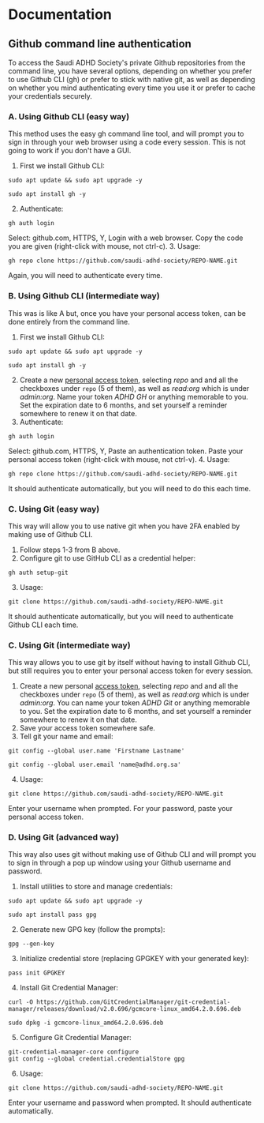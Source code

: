 # Documentation

## Github command line authentication
To access the Saudi ADHD Society's private Github repositories from the command line, you have several options, depending on whether you prefer to use Github CLI (gh) or prefer to stick with native git, as well as depending on whether you mind authenticating every time you use it or prefer to cache your credentials securely.

### A. Using Github CLI (easy way)
This method uses the easy gh command line tool, and will prompt you to sign in through your web browser using a code every session. This is not going to work if you don't have a GUI.
1. First we install Github CLI: 
```
sudo apt update && sudo apt upgrade -y

sudo apt install gh -y
```
2. Authenticate:
```
gh auth login
```
Select: github.com, HTTPS, Y, Login with a web browser.
Copy the code you are given (right-click with mouse, not ctrl-c).
3. Usage:
```
gh repo clone https://github.com/saudi-adhd-society/REPO-NAME.git
```
Again, you will need to authenticate every time.

### B. Using Github CLI (intermediate way)
This was is like A but, once you have your personal access token, can be done entirely from the command line.
1. First we install Github CLI: 
```
sudo apt update && sudo apt upgrade -y

sudo apt install gh -y
```
2. Create a new <a href="https://github.com/settings/tokens" target="_blank">personal access token</a>, selecting _repo_ and and all the checkboxes under `repo` (5 of them), as well as _read:org_ which is under _admin:org_. Name your token _ADHD GH_ or anything memorable to you. Set the expiration date to 6 months, and set yourself a reminder somewhere to renew it on that date.
3. Authenticate:
```
gh auth login
```
Select: github.com, HTTPS, Y, Paste an authentication token.
Paste your personal access token (right-click with mouse, not ctrl-v).
4. Usage:
```
gh repo clone https://github.com/saudi-adhd-society/REPO-NAME.git
```
It should authenticate automatically, but you will need to do this each time.

### C. Using Git (easy way)
This way will allow you to use native git when you have 2FA enabled by making use of Github CLI.
1. Follow steps 1-3 from B above.
2. Configure git to use GitHub CLI as a credential helper:
```
gh auth setup-git
```
3. Usage:
```
git clone https://github.com/saudi-adhd-society/REPO-NAME.git
```
It should authenticate automatically, but you will need to authenticate Github CLI each time.

### C. Using Git (intermediate way)
This way allows you to use git by itself without having to install Github CLI, but still requires you to enter your personal access token for every session.
1. Create a new personal <a href="https://github.com/settings/tokens" target="_blank">access token</a>, selecting _repo_ and and all the checkboxes under `repo` (5 of them), as well as _read:org_ which is under _admin:org_. You can name your token _ADHD Git_ or anything memorable to you. Set the expiration date to 6 months, and set yourself a reminder somewhere to renew it on that date.
2. Save your access token somewhere safe.
3. Tell git your name and email:
```
git config --global user.name 'Firstname Lastname'

git config --global user.email 'name@adhd.org.sa'
```
4. Usage:
```
git clone https://github.com/saudi-adhd-society/REPO-NAME.git
```
Enter your username when prompted.
For your password, paste your personal access token.


### D. Using Git (advanced way)
This way also uses git without making use of Github CLI and will prompt you to sign in through a pop up window using your Github username and password.
1. Install utilities to store and manage credentials:
```
sudo apt update && sudo apt upgrade -y 

sudo apt install pass gpg
```
2. Generate new GPG key (follow the prompts):
```
gpg --gen-key
```
3. Initialize credential store (replacing GPGKEY with your generated key):
```
pass init GPGKEY
```
4. Install Git Credential Manager:
```
curl -O https://github.com/GitCredentialManager/git-credential-manager/releases/download/v2.0.696/gcmcore-linux_amd64.2.0.696.deb

sudo dpkg -i gcmcore-linux_amd64.2.0.696.deb
```
5. Configure Git Credential Manager:
```
git-credential-manager-core configure
git config --global credential.credentialStore gpg
```
6. Usage:
```
git clone https://github.com/saudi-adhd-society/REPO-NAME.git
```
Enter your username and password when prompted.
It should authenticate automatically.
